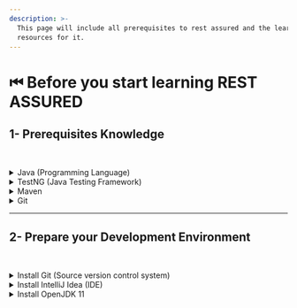 ```yaml
---
description: >-
  This page will include all prerequisites to rest assured and the learning
  resources for it.
---
```


# ⏮ Before you start learning REST ASSURED

## 1- Prerequisites Knowledge

<figure><img src="https://www.clipartkey.com/mpngs/m/321-3217359_not-prior-knowledge-required-prior-knowledge-clipart.png" alt=""><figcaption></figcaption></figure>

<details>

<summary>Java (Programming Language)</summary>

Online Documentation Resources to Learn Java from:

1. **Oracle's Java Tutorials:** Oracle provides comprehensive Java tutorials covering various Java topics. These tutorials are well-documented and suitable for beginners and intermediate developers.
   * [Oracle Java Tutorials](https://docs.oracle.com/javase/tutorial/)
2. **JavaPoint - Java Tutorial:** JavaPoint offers a series of articles covering Java programming concepts, from basics to advanced topics.
   * [JavaPoint Java Tutorial](https://www.javatpoint.com/java-tutorial)
3. **Baeldung - Java Tutorials:** Baeldung offers high-quality tutorials on Java and related technologies. Their tutorials cover a wide range of Java topics.
   * [Baeldung Java Tutorials](https://www.baeldung.com/get-started-with-java-series)
4. **GeeksforGeeks - Java Programming Language:** GeeksforGeeks is known for its detailed programming tutorials. Their Java section covers a wide range of topics with examples.
   * [GeeksforGeeks Java Programming Language](https://www.geeksforgeeks.org/java/)
5. **TutorialsPoint - Java Tutorial:** TutorialsPoint provides tutorials on Java programming with examples and a simple-to-understand format.
   * [TutorialsPoint Java Tutorial](https://www.tutorialspoint.com/java/index.htm)

***

Online Video Resources to Learn Java from:

1. **SDET - Java Full Course for Beginners** [**(Part 1)**](https://www.youtube.com/watch?v=\_3ds4qujpxU)  [**(Part 2)**](https://www.youtube.com/watch?v=l964iBiIAlo\&pp=ygUSamF2YSB0dXRvcmlhbCBzZGV0)  [**(Part 3)**](https://www.youtube.com/watch?v=u9VdSTXlHac\&pp=ygUSamF2YSB0dXRvcmlhbCBzZGV0)  [**(Part 4)**](https://www.youtube.com/watch?v=kpz3qfXr-Z0\&pp=ygUSamF2YSB0dXRvcmlhbCBzZGV0)
2. **Edureka - Java Tutorial For Beginners** [**(YouTube Playlist)**](https://www.youtube.com/playlist?list=PL9ooVrP1hQOHb4bxoHauWVwNg4FweDItZ)

</details>

<details>

<summary>TestNG (Java Testing Framework)</summary>

Online Documentation Resources to Learn TestNG from:

1. **TestNG Official Documentation:** The official TestNG documentation is an excellent resource to understand TestNG's features, annotations, and best practices.
   * [TestNG Official Documentation](https://testng.org/doc/documentation-main.html)
2. **Baeldung - TestNG Tutorial:** Baeldung offers a well-structured tutorial on TestNG, covering the basics and advanced features.
   * [Baeldung TestNG Tutorial](https://www.baeldung.com/testng)
3. **Guru99 - TestNG Tutorial:** Guru99 provides a TestNG tutorial with examples and sample test cases.
   * [Guru99 TestNG Tutorial](https://www.guru99.com/all-about-testng-and-selenium.html)
4. **ToolsQA - TestNG Tutorial:** ToolsQA offers a comprehensive TestNG tutorial with detailed explanations and examples.
   * [ToolsQA TestNG Tutorial](https://www.toolsqa.com/testng/testng-tutorial/)ToolsQA TestNG Tutorial
5. **Software Testing Material - TestNG Tutorial:** This tutorial covers TestNG annotations, data-driven testing, parallel test execution, and reporting.
   * [Software Testing Material TestNG Tutorial](https://www.softwaretestingmaterial.com/testng-tutorial/)

***

Online Video Resources to Learn TestNG from:

1. **SDET - TestNG with intelliJ IDE** [(YouTube Playlist)](https://www.youtube.com/playlist?list=PLUDwpEzHYYLsWENabqeETzgPLbmwqhM45)

</details>

<details>

<summary>Maven</summary>

Online Documentation Resources to Learn Maven from:

1. [Maven Official Documentation](https://maven.apache.org/guides/index.html)**:** The official documentation is a comprehensive resource for learning Maven, covering installation, configurations, and best practices.
2. [Baeldung Maven Tutorial](https://www.baeldung.com/maven)**:** Baeldung offers well-structured tutorials on Maven, including Maven plugins and profiles.
3. [Maven by TutorialsPoint](https://www.tutorialspoint.com/maven/index.htm)**:** TutorialsPoint provides a step-by-step Maven tutorial with examples for beginners.
4. [Guru99 Maven Tutorial](https://www.guru99.com/maven-tutorial.html)**:** Guru99 offers a Maven tutorial with practical examples, covering essential Maven concepts.

***

Online Video Resources to Learn Maven from:

1. **SDET - Apache Maven Tutorial** [**(Part 1)**](https://www.youtube.com/watch?v=-25Q76lnB50\&pp=ygUKc2RldCBtYXZlbg%3D%3D)  [**(Part 2)**](https://www.youtube.com/watch?v=cTzvrCm9P9E\&pp=ygUKc2RldCBtYXZlbg%3D%3D)  [**(Part 3)**](https://www.youtube.com/watch?v=BlI2NGarmvY\&pp=ygUKc2RldCBtYXZlbg%3D%3D)  [**(Part 4)**](https://www.youtube.com/watch?v=\_NGLNvF3D-A\&pp=ygUKc2RldCBtYXZlbg%3D%3D)&#x20;

</details>

<details>

<summary>Git</summary>

Online Documentation Resources to Learn Git from:

* **Git Official Documentation:** The official Git documentation is an extensive resource, covering everything from Git basics to advanced usage.
  * [Git Official Documentation](https://git-scm.com/doc)

<!---->

* **Atlassian's Git Tutorials:** Atlassian provides a series of Git tutorials and articles, suitable for beginners and experienced users.
  * [Atlassian Git Tutorials](https://www.atlassian.com/git)

<!---->

* **Git Cheat Sheet by GitHub:** GitHub provides a useful Git cheat sheet that summarizes Git commands and workflows.
  * [GitHub Git Cheat Sheet](https://education.github.com/git-cheat-sheet-education.pdf)

***

Online Video Resources to Learn Git from:

* **SDET - Git For Beginners** [**(YouTube Playlist)**](https://www.youtube.com/playlist?list=PLUDwpEzHYYLuMNNTu0EdWBeBtXdRhj4Lv)

</details>

***

## 2- Prepare your Development Environment

<figure><img src="https://spectrum.ieee.org/image/MzYzNjYzNA.jpeg" alt=""><figcaption></figcaption></figure>

<details>

<summary>Install Git (Source version control system) </summary>

Using Git with automation projects offers several advantages:

1. **Version Control:** Git tracks changes, allowing you to manage different versions of your automation code and scripts.
2. **Collaboration:** Facilitates teamwork by enabling multiple contributors to work on the same project simultaneously.
3. **Code Backup:** Provides a secure and remote backup of your automation code, reducing the risk of data loss.
4. **Change History:** Maintains a detailed history of code changes, making it easy to trace and revert modifications.
5. **Branching and Merging:** Supports branching for parallel development and efficient merging of code changes.
6. **Continuous Integration:** Easily integrates with CI/CD pipelines for automated testing and deployment.
7. **Code Review:** Simplifies code review processes, enhancing code quality and collaboration.
8. **Issue Tracking:** Links code changes to issues or feature requests for better project management.
9. **Open Source Collaboration:** Allows contributions to and collaboration on open-source automation projects.
10. **Community and Documentation:** Access to a vast community, tutorials, and documentation for best practices and support.

***

You can download and install Git from its website :arrow\_right: [here](https://git-scm.com/downloads)

</details>

<details>

<summary>Install IntelliJ Idea (IDE)</summary>

You can use any IDE you prefer, but what makes IntelliJ IDEA special:

1. **Smart Code Assistance:** Intelligent code suggestions and error checking.
2. **Wide Language Support:** Supports multiple programming languages.
3. **Version Control Integration:** Seamless Git and other VCS integration.
4. **Code Analysis:** Static code analysis and inspections.
5. **Rich Plugin Ecosystem:** Extensible with numerous plugins.
6. **Effective Project Navigation:** Quick navigation within projects.
7. **Powerful Debugging:** Feature-rich debugger for issue identification.
8. **Integrated Build Tools:** Supports Maven, Gradle, and more.
9. **User-Friendly Interface:** Clean and customizable workspace.
10. **Continuous Improvements:** Regular updates and enhancements.
11. **Cross-Platform:** Available for Windows, macOS, and Linux.
12. **Strong Community and Support:** Active user community and robust documentation.
13. **Educational Tools:** Features for educational projects.
14. **Multiple Editions:** Free Community and feature-rich Ultimate editions.

***

#### You can download it from :arrow\_right: [here](https://www.jetbrains.com/idea/download/)

</details>

<details>

<summary>Install OpenJDK 11</summary>

The minimum JDK version is 8 or higher for REST ASSURED, but we'll use version 11.&#x20;

OpenJDK 11 brings several important changes and improvements over older versions of the JDK, particularly when compared to Java 8, which was a widely used LTS (Long-Term Support) version. Here are some of the key aspects that make OpenJDK 11 special and differentiate it from older JDK versions:

1. **Modularity (JPMS):** Simplifies dependency management with the Java Platform Module System.
2. **Local Variable Type Inference:** Enhances code readability using the `var` keyword.
3. **New Features:** Introduces useful APIs like enhanced String methods and TLS 1.3 support.
4. **Garbage Collection:** Improved algorithms for better performance and reduced pauses.
5. **Performance:** Faster startup, enhanced garbage collection, and AOT compilation with GraalVM.
6. **LTS Support:** Java 11 is an LTS release, offering long-term support.
7. **Security:** Contains essential security updates for safer applications.
8. **Stability:** Rigorous testing ensures reliability for production use.
9. **Compatibility:** Maintains strong backward compatibility.
10. **Licensing:** Offers more permissive licensing compared to older versions.

***

**You can download OpenJDK from within IntelliJ IDEA by following these steps:**&#x20;

1. **Open IntelliJ IDEA:** Launch IntelliJ IDEA on your computer.
2. **Open Project Settings:**
   * For Windows and Linux: Go to "File" > "Settings."
   * For macOS: Go to "IntelliJ IDEA" > "Preferences."
3. **Project Settings:**
   * In the left pane, select "Project: \[Your Project Name]."
   * Then, select "Project" under the Project Settings category.
4. **Project SDK:**
   * Under the "Project SDK" section, click on the dropdown menu.
   * If you don't see an existing JDK, click "New..." to add a new one.
5.  **Configure New SDK:**

    * In the "Project SDK" dialog, select "Download..."
    * In the "Download JDK" window, you can select your preferred version of OpenJDK. Choose the one that suits your project requirements. IntelliJ IDEA will download and set up the JDK for you.



    <figure><img src=".gitbook/assets/image.png" alt=""><figcaption><p>"Download JDK" window</p></figcaption></figure>
6. **Select JDK Version:**
   * After downloading, select the desired OpenJDK version from the list and click "Next."
7. **Accept the License Agreement:** Review the license agreement, and if you agree, click "Accept."
8. **Configure JVM Location:** Specify the directory where the OpenJDK should be installed, or you can use the default location. Click "Next."
9. **Summary:** Review the installation summary, and if everything looks correct, click "Finish."
10. **JDK Configuration:** The selected OpenJDK should now be added to your project as the Project SDK. Click "OK" or "Apply" to save the changes.



</details>
